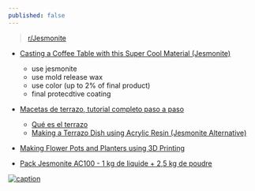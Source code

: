 ```yaml
---
published: false
---
```

> [r/Jesmonite](https://www.reddit.com/r/Jesmonite/comments/vv1ugf/ive_only_hear_about_jesmonite_recently_and_i_love/)

- [Casting a Coffee Table with this Super Cool Material (Jesmonite)](https://www.youtube.com/watch?v=GGpN61XvLtU&list=PLh9akXp2EH2B3d0UdPehRyoL2pByiZUaY&index=11)
	- use jesmonite
    - use mold release wax
    - use color (up to 2% of final product)
    - final protecdtive coating
    
- [Macetas de terrazo, tutorial completo paso a paso](https://www.youtube.com/watch?v=eD8TXtzpAys)
	- [Qué es el terrazo](https://www.youtube.com/watch?v=454kI5uO1UA)
	- [Making a Terrazo Dish using Acrylic Resin (Jesmonite Alternative)](https://www.youtube.com/watch?v=grQ8vcLFbb4) 

- [Making Flower Pots and Planters using 3D Printing](https://www.youtube.com/watch?v=q8P_RM9veSE)

- [Pack Jesmonite AC100 - 1 kg de liquide + 2,5 kg de poudre](https://la-petite-epicerie.fr/fr/matiere-premiere/28214-pack-jesmonite-ac100-35-kg-2563655890924.html)

[![caption](https://img.youtube.com/vi/GGpN61XvLtU/0.jpg)](https://www.youtube.com/watch?v=GGpN61XvLtU)